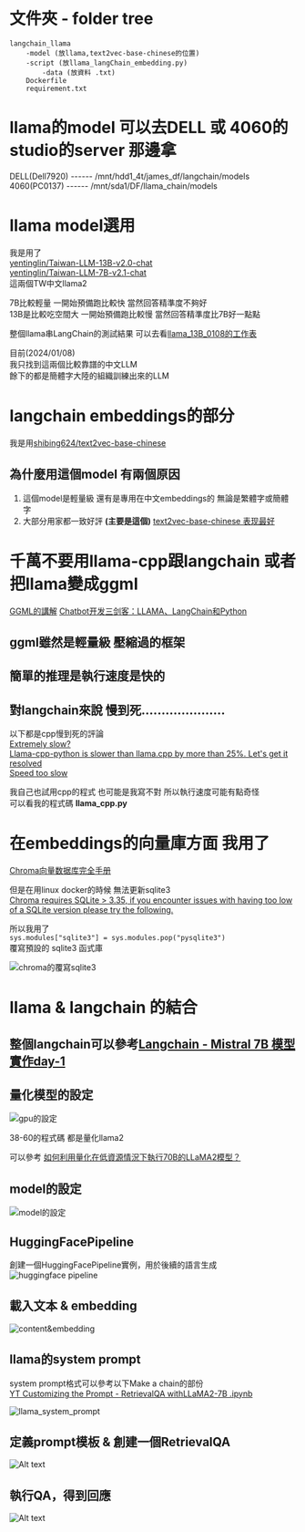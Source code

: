 
# 文件夾 - folder tree 
```
langchain_llama  
    -model (放llama,text2vec-base-chinese的位置)  
    -script (放llama_langChain_embedding.py)  
        -data (放資料 .txt)  
    Dockerfile  
    requirement.txt  
```
# llama的model 可以去DELL 或 4060的studio的server 那邊拿
DELL(Dell7920) ------ /mnt/hdd1_4t/james_df/langchain/models  
4060(PC0137) ------ /mnt/sda1/DF/llama_chain/models


# llama model選用
我是用了  
[yentinglin/Taiwan-LLM-13B-v2.0-chat](https://huggingface.co/yentinglin/Taiwan-LLM-13B-v2.0-chat)  
[yentinglin/Taiwan-LLM-7B-v2.1-chat](https://huggingface.co/yentinglin/Taiwan-LLM-7B-v2.1-chat)  
這兩個TW中文llama2  

7B比較輕量 一開始預備跑比較快 當然回答精準度不夠好   
13B是比較吃空間大 一開始預備跑比較慢 當然回答精準度比7B好一點點

整個llama串LangChain的測試結果
可以去看[llama_13B_0108的工作表](https://docs.google.com/spreadsheets/d/1ETke4eM1ES3cMuZkhhKGG2xeGW2ak4ZnfhChsl7A4J0/edit?usp=sharing)


目前(2024/01/08)  
我只找到這兩個比較靠譜的中文LLM  
餘下的都是簡體字大陸的組織訓練出來的LLM  

# langchain embeddings的部分  
我是用[shibing624/text2vec-base-chinese](https://huggingface.co/shibing624/text2vec-base-chinese)

## 為什麼用這個model 有兩個原因  
1. 這個model是輕量級 還有是專用在中文embeddings的 無論是繁體字或簡體字  
2. 大部分用家都一致好評 **(主要是這個)** [text2vec-base-chinese 表现最好](https://zhuanlan.zhihu.com/p/622017658)


# 千萬不要用llama-cpp跟langchain 或者 把llama變成ggml  
[GGML的講解](https://blog.infuseai.io/llama-2-llama-cpp-python-introduction-c5f67d979eaa)
[Chatbot开发三剑客：LLAMA、LangChain和Python](https://blog.csdn.net/BF02jgtRS00XKtCx/article/details/134622772)
## ggml雖然是輕量級 壓縮過的框架  
## 簡單的推理是執行速度是快的  
## 對langchain來說 慢到死..................... 

以下都是cpp慢到死的評論  
[Extremely slow?](https://github.com/ggerganov/llama.cpp/discussions/861)  
[Llama-cpp-python is slower than llama.cpp by more than 25%. Let's get it resolved](https://www.reddit.com/r/LocalLLaMA/comments/14evg0g/llamacpppython_is_slower_than_llamacpp_by_more/)  
[Speed too slow](https://github.com/ggerganov/llama.cpp/issues/2444)

我自己也試用cpp的程式 也可能是我寫不對 所以執行速度可能有點奇怪  
可以看我的程式碼
**llama_cpp.py**

# 在embeddings的向量庫方面 我用了  
[Chroma向量数据库完全手册](https://medium.com/@lemooljiang/chroma%E5%90%91%E9%87%8F%E6%95%B0%E6%8D%AE%E5%BA%93%E5%AE%8C%E5%85%A8%E6%89%8B%E5%86%8C-4248b15679ea)

但是在用linux docker的時候 無法更新sqlite3  
[Chroma requires SQLite > 3.35, if you encounter issues with having too low of a SQLite version please try the following.](https://docs.trychroma.com/troubleshooting)

所以我用了  
```sys.modules["sqlite3"] = sys.modules.pop("pysqlite3")```  
覆寫預設的 sqlite3 函式庫

![chroma的覆寫sqlite3](picture/Snipaste_2024-01-08_13-42-26.png)


# llama & langchain 的結合

## 整個langchain可以參考[Langchain - Mistral 7B 模型實作day-1](https://medium.com/@pang2258/langchain-mistral-7b-%E6%A8%A1%E5%9E%8B%E5%AF%A6%E4%BD%9Cday-1-55ce9eedb63a)

## 量化模型的設定
![gpu的設定](picture/gpu_setting.png)

38-60的程式碼 都是量化llama2

可以參考
[如何利用量化在低資源情況下執行70B的LLaMA2模型？](https://r23456999.medium.com/%E5%A6%82%E4%BD%95%E5%88%A9%E7%94%A8%E9%87%8F%E5%8C%96%E5%9C%A8%E4%BD%8E%E8%B3%87%E6%BA%90%E6%83%85%E6%B3%81%E4%B8%8B%E5%9F%B7%E8%A1%8C70b%E7%9A%84llama2%E6%A8%A1%E5%9E%8B-98691acc7d81)

## model的設定
![model的設定](picture/model_setting.png)


## HuggingFacePipeline
創建一個HuggingFacePipeline實例，用於後續的語言生成  
![huggingface pipeline](picture/pipeline.png)

## 載入文本 & embedding
![content&embedding](picture/content&embedding.png)

## llama的system prompt
system prompt格式可以參考以下Make a chain的部份  
[YT Customizing the Prompt - RetrievalQA withLLaMA2-7B .ipynb](https://colab.research.google.com/drive/1hRjxdj53MrL0cv5LOn1l0VetFC98JvGR?usp=sharing#scrollTo=4Ia-4OXa5IeP)  

![llama_system_prompt](picture/llama_system_prompt.png)

## 定義prompt模板 & 創建一個RetrievalQA
![Alt text](picture/QA.png)

## 執行QA，得到回應
![Alt text](picture/user_ask.png)
